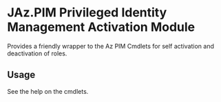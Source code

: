 # JAz.PIM Privileged Identity Management Activation Module

Provides a friendly wrapper to the Az PIM Cmdlets for self activation and deactivation of roles.

## Usage

See the help on the cmdlets.
